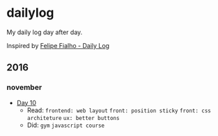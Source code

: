# dailylog
My daily log day after day.

Inspired by [Felipe Fialho - Daily Log](https://github.com/lfeh/dailylog/)

## 2016 

### november

- [Day 10](log/2016-11-10.md) 
	- Read: `frontend: web layout` `front: position sticky` `front: css architeture` `ux: better buttons`
	- Did: `gym` `javascript course` 
